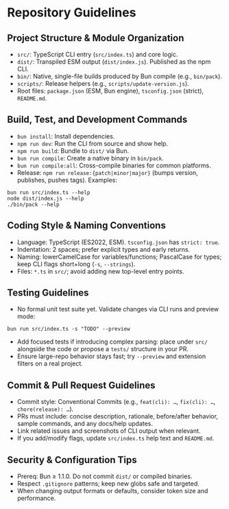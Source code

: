 # Repository Guidelines

## Project Structure & Module Organization
- `src/`: TypeScript CLI entry (`src/index.ts`) and core logic.
- `dist/`: Transpiled ESM output (`dist/index.js`). Published as the npm CLI.
- `bin/`: Native, single-file builds produced by Bun compile (e.g., `bin/pack`).
- `scripts/`: Release helpers (e.g., `scripts/update-version.js`).
- Root files: `package.json` (ESM, Bun engine), `tsconfig.json` (strict), `README.md`.

## Build, Test, and Development Commands
- `bun install`: Install dependencies.
- `npm run dev`: Run the CLI from source and show help.
- `npm run build`: Bundle to `dist/` via Bun.
- `bun run compile`: Create a native binary in `bin/pack`.
- `bun run compile:all`: Cross-compile binaries for common platforms.
- Release: `npm run release:{patch|minor|major}` (bumps version, publishes, pushes tags).
Examples:
```
bun run src/index.ts --help
node dist/index.js --help
./bin/pack --help
```

## Coding Style & Naming Conventions
- Language: TypeScript (ES2022, ESM). `tsconfig.json` has `strict: true`.
- Indentation: 2 spaces; prefer explicit types and early returns.
- Naming: lowerCamelCase for variables/functions; PascalCase for types; keep CLI flags short+long (`-s`, `--strings`).
- Files: `*.ts` in `src/`; avoid adding new top-level entry points.

## Testing Guidelines
- No formal unit test suite yet. Validate changes via CLI runs and preview mode:
```
bun run src/index.ts -s "TODO" --preview
```
- Add focused tests if introducing complex parsing: place under `src/` alongside the code or propose a `tests/` structure in your PR.
- Ensure large-repo behavior stays fast; try `--preview` and extension filters on a real project.

## Commit & Pull Request Guidelines
- Commit style: Conventional Commits (e.g., `feat(cli): …`, `fix(cli): …`, `chore(release): …`).
- PRs must include: concise description, rationale, before/after behavior, sample commands, and any docs/help updates.
- Link related issues and screenshots of CLI output when relevant.
- If you add/modify flags, update `src/index.ts` help text and `README.md`.

## Security & Configuration Tips
- Prereq: Bun ≥ 1.1.0. Do not commit `dist/` or compiled binaries.
- Respect `.gitignore` patterns; keep new globs safe and targeted.
- When changing output formats or defaults, consider token size and performance.

